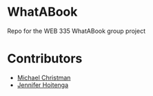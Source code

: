 # WhatABook
Repo for the WEB 335 WhatABook group project

# Contributors
- [Michael Christman](https://michaelchristman1999.github.io/web-330/Personal-Portfolio/index.html)
- [Jennifer Hoitenga](https://jhoitenga.github.io/portfolio/index.html)
